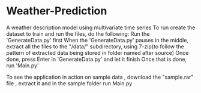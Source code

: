 # Weather-Prediction
A weather description model using multivariate time series
To run create the dataset to train and run the files, do the following:
Run the 'GenerateData.py' first
When the 'GenerateData.py' pauses in the middle, extract all the files to the "/data/" subdirectory, using 7-zip(to follow the pattern of extracted data being stored in folder named after source)
Once done, press Enter in 'GenerateData.py' and let it finish
Once that is done, run 'Main.py'

To see the application in action on sample data , download the "sample.rar" file , extract it and in the sample folder run Main.py
